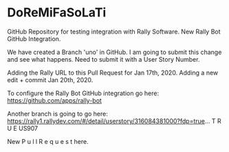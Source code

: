 # DoReMiFaSoLaTi
GitHub Repository for testing integration with Rally Software. New Rally Bot GitHub Integration. 

We have created a Branch 'uno' in GitHub. I am going to submit this change and see what happens. Need to submit it with a User Story Number.

Adding the Rally URL to this Pull Request for Jan 17th, 2020.
Adding a new edit + commit Jan 20th, 2020.

To configure the Rally Bot GitHub integration go here: https://github.com/apps/rally-bot

Another branch is going to go here: https://rally1.rallydev.com/#/detail/userstory/316084381000?fdp=true...
T R U E US907

New P u l l R e q u e s t here.
